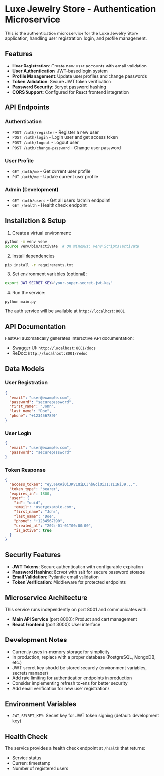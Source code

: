 # Luxe Jewelry Store - Authentication Microservice

This is the authentication microservice for the Luxe Jewelry Store application, handling user registration, login, and profile management.

## Features

- **User Registration**: Create new user accounts with email validation
- **User Authentication**: JWT-based login system
- **Profile Management**: Update user profiles and change passwords
- **Token Validation**: Secure JWT token verification
- **Password Security**: Bcrypt password hashing
- **CORS Support**: Configured for React frontend integration

## API Endpoints

### Authentication
- `POST /auth/register` - Register a new user
- `POST /auth/login` - Login user and get access token
- `POST /auth/logout` - Logout user
- `POST /auth/change-password` - Change user password

### User Profile
- `GET /auth/me` - Get current user profile
- `PUT /auth/me` - Update current user profile

### Admin (Development)
- `GET /auth/users` - Get all users (admin endpoint)
- `GET /health` - Health check endpoint

## Installation & Setup

1. Create a virtual environment:
```bash
python -m venv venv
source venv/bin/activate  # On Windows: venv\Scripts\activate
```

2. Install dependencies:
```bash
pip install -r requirements.txt
```

3. Set environment variables (optional):
```bash
export JWT_SECRET_KEY="your-super-secret-jwt-key"
```

4. Run the service:
```bash
python main.py
```

The auth service will be available at `http://localhost:8001`

## API Documentation

FastAPI automatically generates interactive API documentation:
- Swagger UI: `http://localhost:8001/docs`
- ReDoc: `http://localhost:8001/redoc`

## Data Models

### User Registration
```json
{
  "email": "user@example.com",
  "password": "securepassword",
  "first_name": "John",
  "last_name": "Doe",
  "phone": "+1234567890"
}
```

### User Login
```json
{
  "email": "user@example.com",
  "password": "securepassword"
}
```

### Token Response
```json
{
  "access_token": "eyJ0eXAiOiJKV1QiLCJhbGciOiJIUzI1NiJ9...",
  "token_type": "bearer",
  "expires_in": 1800,
  "user": {
    "id": "uuid",
    "email": "user@example.com",
    "first_name": "John",
    "last_name": "Doe",
    "phone": "+1234567890",
    "created_at": "2024-01-01T00:00:00",
    "is_active": true
  }
}
```

## Security Features

- **JWT Tokens**: Secure authentication with configurable expiration
- **Password Hashing**: Bcrypt with salt for secure password storage
- **Email Validation**: Pydantic email validation
- **Token Verification**: Middleware for protected endpoints

## Microservice Architecture

This service runs independently on port 8001 and communicates with:
- **Main API Service** (port 8000): Product and cart management
- **React Frontend** (port 3000): User interface

## Development Notes

- Currently uses in-memory storage for simplicity
- In production, replace with a proper database (PostgreSQL, MongoDB, etc.)
- JWT secret key should be stored securely (environment variables, secrets manager)
- Add rate limiting for authentication endpoints in production
- Consider implementing refresh tokens for better security
- Add email verification for new user registrations

## Environment Variables

- `JWT_SECRET_KEY`: Secret key for JWT token signing (default: development key)

## Health Check

The service provides a health check endpoint at `/health` that returns:
- Service status
- Current timestamp
- Number of registered users
